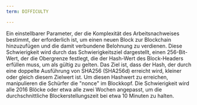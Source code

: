 ```yaml
---
term: DIFFICULTY

---
```

Ein einstellbarer Parameter, der die Komplexität des Arbeitsnachweises bestimmt, der erforderlich ist, um einen neuen Block zur Blockchain hinzuzufügen und die damit verbundene Belohnung zu verdienen. Diese Schwierigkeit wird durch das Schwierigkeitsziel dargestellt, einen 256-Bit-Wert, der die Obergrenze festlegt, die der Hash-Wert des Block-Headers erfüllen muss, um als gültig zu gelten. Das Ziel ist, dass der Hash, der durch eine doppelte Ausführung von SHA256 (SHA256d) erreicht wird, kleiner oder gleich diesem Zielwert ist. Um diesen Hashwert zu erreichen, manipulieren die Schürfer die "nonce" im Blockkopf. Die Schwierigkeit wird alle 2016 Blöcke oder etwa alle zwei Wochen angepasst, um die durchschnittliche Blockerstellungszeit bei etwa 10 Minuten zu halten.